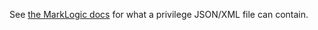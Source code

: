See [the MarkLogic docs](http://docs.marklogic.com/REST/POST/manage/v2/privileges) for what a privilege JSON/XML file can contain.